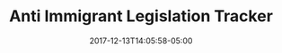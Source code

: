 ---
title: "Anti Immigrant Legislation Tracker"
date: 2017-12-13T14:05:58-05:00
draft: true
description: ""
roles: []
link: ""
wip: false
---